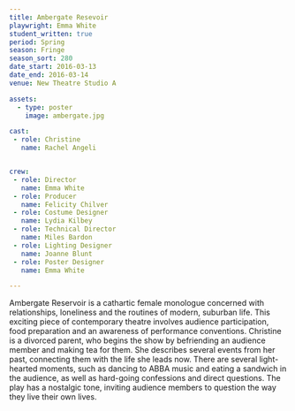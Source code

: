 ```yaml
---
title: Ambergate Resevoir
playwright: Emma White
student_written: true
period: Spring
season: Fringe
season_sort: 280
date_start: 2016-03-13
date_end: 2016-03-14
venue: New Theatre Studio A

assets:
  - type: poster
    image: ambergate.jpg

cast:
 - role: Christine
   name: Rachel Angeli


crew:
 - role: Director
   name: Emma White
 - role: Producer
   name: Felicity Chilver
 - role: Costume Designer
   name: Lydia Kilbey
 - role: Technical Director
   name: Miles Bardon
 - role: Lighting Designer
   name: Joanne Blunt
 - role: Poster Designer
   name: Emma White

---
```


Ambergate Reservoir is a cathartic female monologue concerned with relationships, loneliness and the routines of modern, suburban life. This exciting piece of contemporary theatre involves audience participation, food preparation and an awareness of performance conventions. Christine is a divorced parent, who begins the show by befriending an audience member and making tea for them. She describes several events from her past, connecting them with the life she leads now. There are several light-hearted moments, such as dancing to ABBA music and eating a sandwich in the audience, as well as hard-going confessions and direct questions. The play has a nostalgic tone, inviting audience members to question the way they live their own lives.
